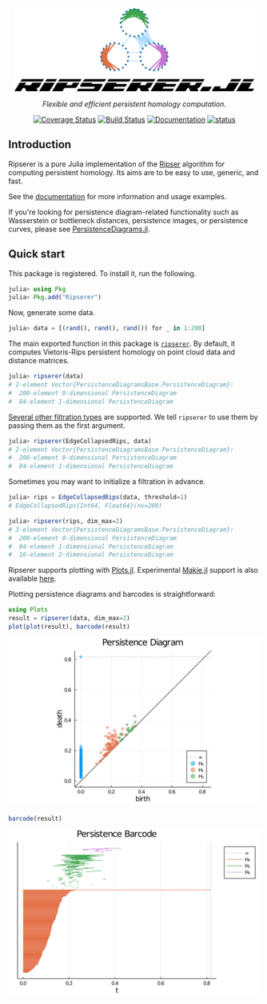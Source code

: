 <div align="center">
  <img src="https://raw.githubusercontent.com/mtsch/Ripserer.jl/new-logo/docs/src/assets/logo-title.svg" alt="Ripserer.jl" width="480">

_Flexible and efficient persistent homology computation._

[![Coverage Status](https://coveralls.io/repos/github/mtsch/Ripserer.jl/badge.svg?branch=master)](https://coveralls.io/github/mtsch/Ripserer.jl?branch=master)
[![Build Status](https://github.com/mtsch/Ripserer.jl/workflows/Test/badge.svg)](https://github.com/mtsch/Ripserer.jl/actions?query=workflow%3ATest)
[![Documentation](https://img.shields.io/badge/docs-latest-blue.svg)](https://mtsch.github.io/Ripserer.jl/dev)
[![status](https://joss.theoj.org/papers/0c8b6abead759ba068ee178fedc998a9/status.svg)](https://joss.theoj.org/papers/0c8b6abead759ba068ee178fedc998a9)

</div>

## Introduction

Ripserer is a pure Julia implementation of the [Ripser](https://github.com/Ripser/ripser)
algorithm for computing persistent homology. Its aims are to be easy to use, generic, and
fast.

See the [documentation](https://mtsch.github.io/Ripserer.jl/dev) for more information and
usage examples.

If you're looking for persistence diagram-related functionality such as Wasserstein or
bottleneck distances, persistence images, or persistence curves, please see
[PersistenceDiagrams.jl](https://github.com/mtsch/PersistenceDiagrams.jl).

## Quick start

This package is registered. To install it, run the following.

```julia
julia> using Pkg
julia> Pkg.add("Ripserer")
```

Now, generate some data.

```julia
julia> data = [(rand(), rand(), rand()) for _ in 1:200]
```

The main exported function in this package is
[`ripserer`](https://mtsch.github.io/Ripserer.jl/dev/api/ripserer/#Ripserer.ripserer). By
default, it computes Vietoris-Rips persistent homology on point cloud data and distance
matrices.

```julia
julia> ripserer(data)
# 2-element Vector{PersistenceDiagramsBase.PersistenceDiagram}:
#  200-element 0-dimensional PersistenceDiagram
#  84-element 1-dimensional PersistenceDiagram
```

[Several other filtration
types](https://mtsch.github.io/Ripserer.jl/dev/api/ripserer/#Filtrations) are supported. We
tell `ripserer` to use them by passing them as the first argument.

```julia
julia> ripserer(EdgeCollapsedRips, data)
# 2-element Vector{PersistenceDiagramsBase.PersistenceDiagram}:
#  200-element 0-dimensional PersistenceDiagram
#  84-element 1-dimensional PersistenceDiagram
```

Sometimes you may want to initialize a filtration in advance.

```julia
julia> rips = EdgeCollapsedRips(data, threshold=1)
# EdgeCollapsedRips{Int64, Float64}(nv=200)
```
```julia
julia> ripserer(rips, dim_max=2)
# 3-element Vector{PersistenceDiagramsBase.PersistenceDiagram}:
#  200-element 0-dimensional PersistenceDiagram
#  84-element 1-dimensional PersistenceDiagram
#  16-element 2-dimensional PersistenceDiagram
```

Ripserer supports plotting with
[Plots.jl](https://github.com/JuliaPlots/Plots.jl). Experimental
[Makie.jl](https://github.com/JuliaPlots/Makie.jl) support is also available
[here](https://github.com/mtsch/MakieRipserer.jl).

Plotting persistence diagrams and barcodes is straightforward:

```julia
using Plots
result = ripserer(data, dim_max=2)
plot(plot(result), barcode(result)
```
![](docs/src/assets/readme-plot-1.svg)

```julia
barcode(result)
```
![](docs/src/assets/readme-plot-2.svg)
